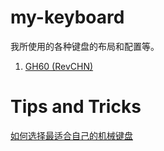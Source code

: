 # my-keyboard

我所使用的各种键盘的布局和配置等。

1. [GH60 (RevCHN)](GH60RevCHN/README.md)


# Tips and Tricks

[如何选择最适合自己的机械键盘](HowToChooseYourBestKeyboard.md)
